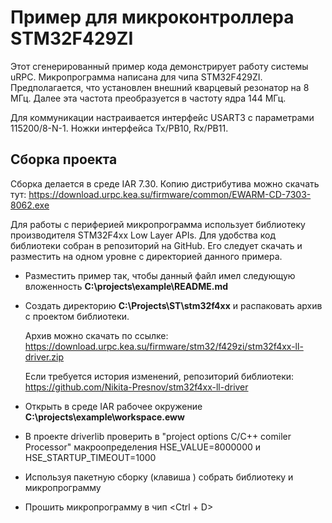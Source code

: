 # Пример для микроконтроллера STM32F429ZI

Этот сгенерированный пример кода демонстрирует работу системы uRPC.
Микропрограмма написана для чипа STM32F429ZI. Предполагается, что
установлен внешний кварцевый резонатор на 8 МГц. Далее эта частота
преобразуется в частоту ядра 144 МГц.

Для коммуникации настраивается интерфейс USART3 с параметрами 115200/8-N-1.
Ножки интерфейса Tx/PB10, Rx/PB11.

## Сборка проекта

Сборка делается в среде IAR 7.30. Копию дистрибутива можно скачать тут: https://download.urpc.kea.su/firmware/common/EWARM-CD-7303-8062.exe 

Для работы с периферией микропрограмма
использует библиотеку производителя STM32F4xx Low Layer APIs. Для удобства
код библиотеки собран в репозиторий на GitHub. Его следует скачать и разместить
на одном уровне с директорией данного примера.

-   Разместить пример так, чтобы данный файл имел следующую вложенность
    **C:\projects\example\README.md**
    
-   Создать директорию **C:\Projects\ST\stm32f4xx** и распаковать архив с проектом библиотеки.
    
    Архив можно скачать по ссылке: https://download.urpc.kea.su/firmware/stm32/f429zi/stm32f4xx-ll-driver.zip
    
    Если требуется история изменений, репозиторий библиотеки: https://github.com/Nikita-Presnov/stm32f4xx-ll-driver
    
- Открыть в среде IAR рабочее окружение **C:\projects\example\workspace.eww**

- В проекте driverlib проверить в "project options C/C++ comiler Processor" макроопределения HSE_VALUE=8000000 и HSE_STARTUP_TIMEOUT=1000

- Используя пакетную сборку (клавиша <F8>) собрать библиотеку и микропрограмму

-   Прошить микропрограмму в чип <Ctrl + D>